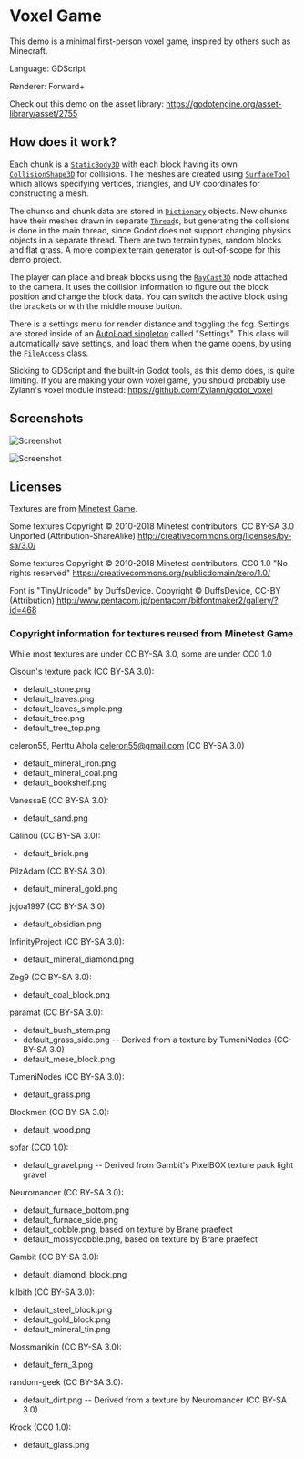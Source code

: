 # Voxel Game

This demo is a minimal first-person voxel game,
inspired by others such as Minecraft.

Language: GDScript

Renderer: Forward+

Check out this demo on the asset library: https://godotengine.org/asset-library/asset/2755

## How does it work?

Each chunk is a
[`StaticBody3D`](https://docs.godotengine.org/en/latest/classes/class_staticbody3d.html)
with each block having its own
[`CollisionShape3D`](https://docs.godotengine.org/en/latest/classes/class_collisionshape3d.html)
for collisions. The meshes are created using
[`SurfaceTool`](https://docs.godotengine.org/en/latest/classes/class_surfacetool.html)
which allows specifying vertices, triangles, and UV coordinates
for constructing a mesh.

The chunks and chunk data are stored in
[`Dictionary`](https://docs.godotengine.org/en/latest/classes/class_dictionary.html)
objects. New chunks have their meshes drawn in separate
[`Thread`](https://docs.godotengine.org/en/latest/classes/class_thread.html)s,
but generating the collisions is done in the main thread, since Godot does
not support changing physics objects in a separate thread. There
are two terrain types, random blocks and flat grass. A more
complex terrain generator is out-of-scope for this demo project.

The player can place and break blocks using the
[`RayCast3D`](https://docs.godotengine.org/en/latest/classes/class_raycast3d.html)
node attached to the camera. It uses the collision information to
figure out the block position and change the block data. You can
switch the active block using the brackets or with the middle mouse button.

There is a settings menu for render distance and toggling the fog.
Settings are stored inside of an
[AutoLoad singleton](https://docs.godotengine.org/en/latest/getting_started/step_by_step/singletons_autoload.html)
called "Settings". This class will automatically save
settings, and load them when the game opens, by using the
[`FileAccess`](https://docs.godotengine.org/en/latest/classes/class_fileaccess.html) class.

Sticking to GDScript and the built-in Godot tools, as this demo does, is
quite limiting. If you are making your own voxel game, you should probably
use Zylann's voxel module instead: https://github.com/Zylann/godot_voxel

## Screenshots

![Screenshot](screenshots/blocks.png)

![Screenshot](screenshots/title.png)

## Licenses

Textures are from [Minetest Game](https://github.com/minetest/minetest_game).

Some textures Copyright &copy; 2010-2018 Minetest contributors,
 CC BY-SA 3.0 Unported (Attribution-ShareAlike)
http://creativecommons.org/licenses/by-sa/3.0/

Some textures Copyright &copy; 2010-2018 Minetest contributors,
 CC0 1.0 "No rights reserved"
https://creativecommons.org/publicdomain/zero/1.0/

Font is "TinyUnicode" by DuffsDevice. Copyright &copy; DuffsDevice, CC-BY (Attribution) http://www.pentacom.jp/pentacom/bitfontmaker2/gallery/?id=468

### Copyright information for textures reused from Minetest Game

While most textures are under CC BY-SA 3.0, some are under CC0 1.0

Cisoun's texture pack (CC BY-SA 3.0):

  * default\_stone.png
  * default\_leaves.png
  * default\_leaves\_simple.png
  * default\_tree.png
  * default\_tree\_top.png

celeron55, Perttu Ahola <celeron55@gmail.com> (CC BY-SA 3.0)

  * default\_mineral\_iron.png
  * default\_mineral\_coal.png
  * default\_bookshelf.png

VanessaE (CC BY-SA 3.0):

  * default\_sand.png

Calinou (CC BY-SA 3.0):

  * default\_brick.png

PilzAdam (CC BY-SA 3.0):

  * default\_mineral\_gold.png

jojoa1997 (CC BY-SA 3.0):

  * default\_obsidian.png

InfinityProject (CC BY-SA 3.0):

  * default\_mineral\_diamond.png

Zeg9 (CC BY-SA 3.0):

  * default\_coal\_block.png

paramat (CC BY-SA 3.0):

  * default\_bush\_stem.png
  * default\_grass\_side.png -- Derived from a texture by TumeniNodes (CC-BY-SA 3.0)
  * default\_mese\_block.png

TumeniNodes (CC BY-SA 3.0):

  * default\_grass.png

Blockmen (CC BY-SA 3.0):

  * default\_wood.png

sofar (CC0 1.0):

  * default\_gravel.png -- Derived from Gambit's PixelBOX texture pack light gravel

Neuromancer (CC BY-SA 3.0):

  * default\_furnace\_bottom.png
  * default\_furnace\_side.png
  * default\_cobble.png, based on texture by Brane praefect
  * default\_mossycobble.png, based on texture by Brane praefect

Gambit (CC BY-SA 3.0):

  * default\_diamond\_block.png

kilbith (CC BY-SA 3.0):

  * default\_steel\_block.png
  * default\_gold\_block.png
  * default\_mineral\_tin.png

Mossmanikin (CC BY-SA 3.0):

  * default\_fern\_3.png

random-geek (CC BY-SA 3.0):

  * default\_dirt.png -- Derived from a texture by Neuromancer (CC BY-SA 3.0)

Krock (CC0 1.0):

  * default\_glass.png
